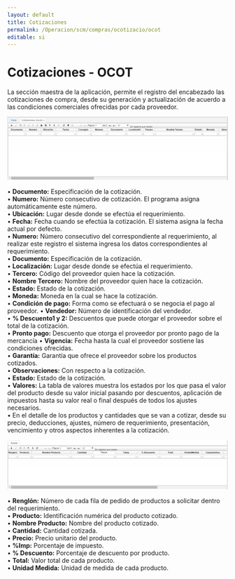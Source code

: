 ```yaml
---
layout: default
title: Cotizaciones
permalink: /Operacion/scm/compras/ocotizacio/ocot
editable: si
---
```


# Cotizaciones - OCOT

La sección maestra de la aplicación, permite el registro del encabezado las cotizaciones de compra, desde su generación y actualización de acuerdo a las condiciones comerciales ofrecidas por cada proveedor.  

![](ocot1.png)

•	**Documento:** Especificación de la cotización.  
•	**Numero:** Número consecutivo de cotización. El programa asigna automáticamente este número.  
•	**Ubicación:**	Lugar desde donde se efectúa el requerimiento.  
•	**Fecha:**	Fecha cuando se efectúa la cotización. El sistema asigna la fecha actual por defecto.  
•	**Numero:** Número consecutivo del correspondiente al requerimiento, al realizar este registro el sistema ingresa los datos correspondientes al requerimiento.  
•	**Documento:** Especificación de la cotización.  
•	**Localización:** Lugar desde donde se efectúa el requerimiento.  
•	**Tercero:** Código del proveedor quien hace la cotización.  
•	**Nombre Tercero:** Nombre del proveedor quien hace la cotización.  
•	**Estado:**	Estado de la cotización.  
•	**Moneda:** Moneda en la cual se hace la cotización.  
•	**Condición de pago:** Forma como se efectuará o se negocia el pago al proveedor.
•	**Vendedor:** Número de identificación del vendedor.  
•	**% Descuento1 y 2:** Descuentos que puede otorgar el proveedor sobre el total de la cotización.  
•	**Pronto pago:** Descuento que otorga el proveedor por pronto pago de la mercancía
•	**Vigencia:** Fecha hasta la cual el proveedor sostiene las condiciones ofrecidas.  
•	**Garantía:** Garantía que ofrece el proveedor sobre los productos cotizados.  
•	**Observaciones:** Con respecto a la cotización.  
•	**Estado:** Estado de la cotización.  
•	**Valores:** La tabla de valores muestra los estados por los que pasa el valor del producto desde su valor inicial pasando por descuentos, aplicación de impuestos hasta su valor real o final después de todos los ajustes necesarios.  
•	En el detalle de los productos y cantidades que se van a cotizar, desde su precio, deducciones, ajustes, número de requerimiento, presentación, vencimiento y otros aspectos inherentes a la cotización.  

![](ocot2.png)

•	**Renglón:** Número de cada fila de pedido de productos a solicitar dentro del requerimiento.  
•	**Producto:** Identificación numérica del producto cotizado.  
•	**Nombre Producto:** Nombre del producto cotizado.  
•	**Cantidad:** Cantidad cotizada.  
•	**Precio:** Precio unitario del producto.  
•	**%Imp:** Porcentaje de impuesto.  
•	**% Descuento:** Porcentaje de descuento por producto.  
•	**Total:** Valor total de cada producto.  
•	**Unidad Medida:** Unidad de medida de cada producto.  








